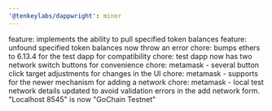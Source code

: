 ```yaml
---
'@tenkeylabs/dappwright': minor
---
```


feature: implements the ability to pull specified token balances
feature: unfound specified token balances now throw an error
chore: bumps ethers to 6.13.4 for the test dapp for compatibility
chore: test dapp now has two network switch buttons for convenience
chore: metamask - several button click target adjustments for changes in the UI
chore: metamask - supports for the newer mechanism for adding a network
chore: metamask - local test network details updated to avoid validation errors in the add network form. "Localhost 8545" is now "GoChain Testnet"
